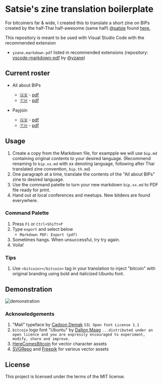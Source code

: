 # Satsie's zine translation boilerplate

For bitcoiners far & wide, I created this to translate a short zine on BIPs created by the half-Thai
half-awesome (same half) [@satsie](https://github.com/satsie) found [here.](https://satsie.dev/bips)

This repository is meant to be used with Visual Studio Code with the recommended extension

* `yzane.markdown-pdf` listed in recommended extensions
  (repository: [vscode-markdown-pdf](https://github.com/yzane/vscode-markdown-pdf) by [@yzane](https://github.com/yzane))

## Current roster

- All about BIPs
  * [🇬🇧](./bips.md) - [pdf](./bips.pdf)
  * [🇹🇭](./bips.th.md) - [pdf](./bips.th.pdf)

- Payjoin
  * [🇬🇧](./payjoin.md) - [pdf](./payjoin.pdf)
  * [🇹🇭](.) - [pdf](.)

## Usage

1. Create a copy from the Markdown file, for exampple we will use `bip.md` containing original
  contents to your desired language. (Recommend renaming to `bip.xx.md` with xx denoting language,
  following after Thai translated zine convention, `bip.th.md`)
1. One paragraph at a time, translate the contents of the "All about BIPs" zine to desired language.
1. Use the command palette to turn your new markdown `bip.xx.md` to PDF file ready for print.
1. Hand out at local conferences and meetups. New bitdevs are found everywhere.

### Command Palette

1. Press `F1` or `Ctrl+Shift+P`
1. Type `export` and select below
   * `Markdown PDF: Export (pdf)`
1. Sometimes hangs. When unsuccessful, try try again.
1. Voila!

### Tips

1. Use `<bitcoin></bitcoin>` tag in your translation to inject "bitcoin" with original branding
  using bold and italicized Ubuntu font.

## Demonstration

![demonstration](./static/demo.gif)

### Acknowledgements

1. "Mali" typeface by [Cadson Demak](https://github.com/cadsondemak/Mali) `SIL Open Font License 1.1`
1. `bitcoin` logo font "Ubuntu" by [Dalton Maag](https://design.ubuntu.com/font)
  `...distributed under an open licence and you are expressly encouraged to experiment, modify, share and improve.`
1. [HereComesBitcoin](https://www.herecomesbitcoin.org/) for vector character assets
1. [SVGRepo](https://www.svgrepo.com/) and [Freepik](https://freepik.com) for various vector assets

## License

This project is licensed under the terms of the MIT license.